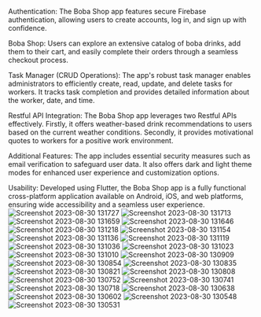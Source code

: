 Authentication: The Boba Shop app features secure Firebase authentication, allowing users to create accounts, log in, and sign up with confidence.

Boba Shop: Users can explore an extensive catalog of boba drinks, add them to their cart, and easily complete their orders through a seamless checkout process.

Task Manager (CRUD Operations): The app's robust task manager enables administrators to efficiently create, read, update, and delete tasks for workers. It tracks task completion and provides detailed information about the worker, date, and time.

Restful API Integration: The Boba Shop app leverages two Restful APIs effectively. Firstly, it offers weather-based drink recommendations to users based on the current weather conditions. Secondly, it provides motivational quotes to workers for a positive work environment.

Additional Features: The app includes essential security measures such as email verification to safeguard user data. It also offers dark and light theme modes for enhanced user experience and customization options.

Usability: Developed using Flutter, the Boba Shop app is a fully functional cross-platform application available on Android, iOS, and web platforms, ensuring wide accessibility and a seamless user experience.
![Screenshot 2023-08-30 131727](https://github.com/shriyansh1234/Boba_Shop/assets/41964583/ef94a94f-0cfb-43c8-8d7e-7f7fcc258252)
![Screenshot 2023-08-30 131713](https://github.com/shriyansh1234/Boba_Shop/assets/41964583/d8ac3a52-6dbe-40cd-8467-0649e406bdc4)
![Screenshot 2023-08-30 131659](https://github.com/shriyansh1234/Boba_Shop/assets/41964583/e2d79f95-b416-45d1-996e-c42a691074d1)
![Screenshot 2023-08-30 131646](https://github.com/shriyansh1234/Boba_Shop/assets/41964583/afeb8fff-db64-48de-8b94-570258fb80f1)
![Screenshot 2023-08-30 131218](https://github.com/shriyansh1234/Boba_Shop/assets/41964583/3f604a33-cf16-486a-99c9-b148d75f9a51)
![Screenshot 2023-08-30 131154](https://github.com/shriyansh1234/Boba_Shop/assets/41964583/83204c32-ba6c-41f7-9871-b527e9eeb7cf)
![Screenshot 2023-08-30 131136](https://github.com/shriyansh1234/Boba_Shop/assets/41964583/a89ac85e-867a-48b2-ac8e-133b074fcc50)
![Screenshot 2023-08-30 131119](https://github.com/shriyansh1234/Boba_Shop/assets/41964583/f69c2cb1-9ab4-46d6-b315-a313e062a097)
![Screenshot 2023-08-30 131036](https://github.com/shriyansh1234/Boba_Shop/assets/41964583/bd34f5af-1946-4f5d-96fa-eafb90e07879)
![Screenshot 2023-08-30 131023](https://github.com/shriyansh1234/Boba_Shop/assets/41964583/d3aca4b2-753c-4b94-81ad-729956749a1a)
![Screenshot 2023-08-30 131010](https://github.com/shriyansh1234/Boba_Shop/assets/41964583/2ac78964-3f9c-4986-89c2-c055b739b2e7)
![Screenshot 2023-08-30 130909](https://github.com/shriyansh1234/Boba_Shop/assets/41964583/570b15f0-7c63-4ffa-84e8-f9bb71eb001e)
![Screenshot 2023-08-30 130854](https://github.com/shriyansh1234/Boba_Shop/assets/41964583/1d8b95fc-60b5-4b93-8cdc-785bd38c6db6)
![Screenshot 2023-08-30 130835](https://github.com/shriyansh1234/Boba_Shop/assets/41964583/f9635630-d5cc-45dc-958b-8575f0a11953)
![Screenshot 2023-08-30 130821](https://github.com/shriyansh1234/Boba_Shop/assets/41964583/62583d2c-19a6-444b-a127-7c552ddf5a45)
![Screenshot 2023-08-30 130808](https://github.com/shriyansh1234/Boba_Shop/assets/41964583/c58218e1-b3f3-47c8-949d-4657d37ebaa0)
![Screenshot 2023-08-30 130752](https://github.com/shriyansh1234/Boba_Shop/assets/41964583/13f387b4-d551-4cc6-8d0c-a3e0617207b2)
![Screenshot 2023-08-30 130741](https://github.com/shriyansh1234/Boba_Shop/assets/41964583/58b22dfd-0df3-4fbe-a299-9f5b6b32364c)
![Screenshot 2023-08-30 130718](https://github.com/shriyansh1234/Boba_Shop/assets/41964583/c3452b72-03d2-4e04-b7a9-e81e490ffc50)
![Screenshot 2023-08-30 130638](https://github.com/shriyansh1234/Boba_Shop/assets/41964583/7e57f409-5db5-4262-bcfd-ed5ad00fc794)
![Screenshot 2023-08-30 130602](https://github.com/shriyansh1234/Boba_Shop/assets/41964583/33f3b8f9-8bad-42ae-baad-80c1b47edd97)
![Screenshot 2023-08-30 130548](https://github.com/shriyansh1234/Boba_Shop/assets/41964583/bde5f6b6-e389-4c44-806e-47e601443bc6)
![Screenshot 2023-08-30 130531](https://github.com/shriyansh1234/Boba_Shop/assets/41964583/3ad17e01-5eb6-47e1-afe9-76c95ccbd572)
